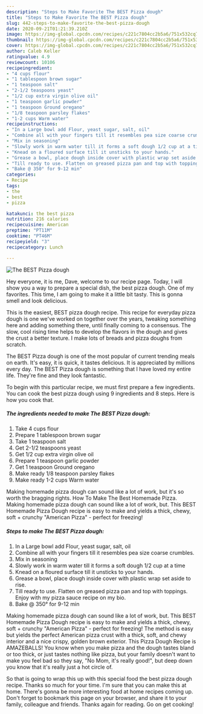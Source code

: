 ```yaml
---
description: "Steps to Make Favorite The BEST Pizza dough"
title: "Steps to Make Favorite The BEST Pizza dough"
slug: 442-steps-to-make-favorite-the-best-pizza-dough
date: 2020-09-21T01:21:39.210Z
image: https://img-global.cpcdn.com/recipes/c221c7804cc2b5a6/751x532cq70/the-best-pizza-dough-recipe-main-photo.jpg
thumbnail: https://img-global.cpcdn.com/recipes/c221c7804cc2b5a6/751x532cq70/the-best-pizza-dough-recipe-main-photo.jpg
cover: https://img-global.cpcdn.com/recipes/c221c7804cc2b5a6/751x532cq70/the-best-pizza-dough-recipe-main-photo.jpg
author: Caleb Keller
ratingvalue: 4.9
reviewcount: 10106
recipeingredient:
- "4 cups flour"
- "1 tablespoon brown sugar"
- "1 teaspoon salt"
- "2-1/2 teaspoons yeast"
- "1/2 cup extra virgin olive oil"
- "1 teaspoon garlic powder"
- "1 teaspoon Ground oregano"
- "1/8 teaspoon parsley flakes"
- "1-2 cups Warm water"
recipeinstructions:
- "In a Large bowl add Flour, yeast sugar, salt, oil"
- "Combine all with your fingers till it resembles pea size coarse crumbles."
- "Mix in seasoning"
- "Slowly work in warm water till it forms a soft dough 1/2 cup at a time"
- "Knead on a floured surface till it unsticks to your hands."
- "Grease a bowl, place dough inside cover with plastic wrap set aside to rise."
- "Till ready to use. Flatten on greased pizza pan and top with toppings. Enjoy with my pizza sauce recipe on my bio."
- "Bake @ 350° for 9-12 min"
categories:
- Recipe
tags:
- the
- best
- pizza

katakunci: the best pizza 
nutrition: 216 calories
recipecuisine: American
preptime: "PT11M"
cooktime: "PT46M"
recipeyield: "3"
recipecategory: Lunch

---
```



![The BEST Pizza dough](https://img-global.cpcdn.com/recipes/c221c7804cc2b5a6/751x532cq70/the-best-pizza-dough-recipe-main-photo.jpg)

Hey everyone, it is me, Dave, welcome to our recipe page. Today, I will show you a way to prepare a special dish, the best pizza dough. One of my favorites. This time, I am going to make it a little bit tasty. This is gonna smell and look delicious.

This is the easiest, BEST pizza dough recipe. This recipe for everyday pizza dough is one we&#39;ve worked on together over the years, tweaking something here and adding something there, until finally coming to a consensus. The slow, cool rising time helps to develop the flavors in the dough and gives the crust a better texture. I make lots of breads and pizza doughs from scratch.

The BEST Pizza dough is one of the most popular of current trending meals on earth. It's easy, it is quick, it tastes delicious. It is appreciated by millions every day. The BEST Pizza dough is something that I have loved my entire life. They're fine and they look fantastic.


To begin with this particular recipe, we must first prepare a few ingredients. You can cook the best pizza dough using 9 ingredients and 8 steps. Here is how you cook that.

<!--inarticleads1-->

##### The ingredients needed to make The BEST Pizza dough:

1. Take 4 cups flour
1. Prepare 1 tablespoon brown sugar
1. Take 1 teaspoon salt
1. Get 2-1/2 teaspoons yeast
1. Get 1/2 cup extra virgin olive oil
1. Prepare 1 teaspoon garlic powder
1. Get 1 teaspoon Ground oregano
1. Make ready 1/8 teaspoon parsley flakes
1. Make ready 1-2 cups Warm water


Making homemade pizza dough can sound like a lot of work, but it&#39;s so worth the bragging rights. How To Make The Best Homemade Pizza. Making homemade pizza dough can sound like a lot of work, but. This BEST Homemade Pizza Dough recipe is easy to make and yields a thick, chewy, soft + crunchy &#34;American Pizza&#34; - perfect for freezing! 

<!--inarticleads2-->

##### Steps to make The BEST Pizza dough:

1. In a Large bowl add Flour, yeast sugar, salt, oil
1. Combine all with your fingers till it resembles pea size coarse crumbles.
1. Mix in seasoning
1. Slowly work in warm water till it forms a soft dough 1/2 cup at a time
1. Knead on a floured surface till it unsticks to your hands.
1. Grease a bowl, place dough inside cover with plastic wrap set aside to rise.
1. Till ready to use. Flatten on greased pizza pan and top with toppings. Enjoy with my pizza sauce recipe on my bio.
1. Bake @ 350° for 9-12 min


Making homemade pizza dough can sound like a lot of work, but. This BEST Homemade Pizza Dough recipe is easy to make and yields a thick, chewy, soft + crunchy &#34;American Pizza&#34; - perfect for freezing! The method is easy but yields the perfect American pizza crust with a thick, soft, and chewy interior and a nice crispy, golden brown exterior. This Pizza Dough Recipe is AMAZEBALLS! You know when you make pizza and the dough tastes bland or too thick, or just tastes nothing like pizza, but your family doesn&#39;t want to make you feel bad so they say, &#34;No Mom, it&#39;s really good!&#34;, but deep down you know that it&#39;s really just a hot circle of. 

So that is going to wrap this up with this special food the best pizza dough recipe. Thanks so much for your time. I'm sure that you can make this at home. There's gonna be more interesting food at home recipes coming up. Don't forget to bookmark this page on your browser, and share it to your family, colleague and friends. Thanks again for reading. Go on get cooking!
